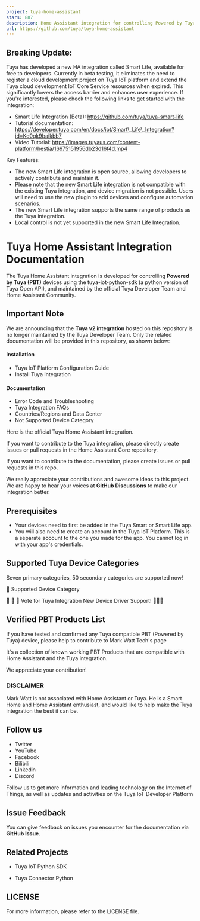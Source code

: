```yaml
---
project: tuya-home-assistant
stars: 887
description: Home Assistant integration for controlling Powered by Tuya  (PBT) devices using Tuya Open API, maintained by the Home Assistant Community and Tuya Developer Team.
url: https://github.com/tuya/tuya-home-assistant
---
```


Breaking Update:
----------------

Tuya has developed a new HA integration called Smart Life, available for free to developers. Currently in beta testing, it eliminates the need to register a cloud development project on Tuya IoT platform and extend the Tuya cloud development IoT Core Service resources when expired. This significantly lowers the access barrier and enhances user experience. If you're interested, please check the following links to get started with the integration:

-   Smart Life Integration (Beta): https://github.com/tuya/tuya-smart-life
-   Tutorial documentation: https://developer.tuya.com/en/docs/iot/Smart\_Life\_Integration?id=Kd0gk9baikbb7
-   Video Tutorial: https://images.tuyaus.com/content-platform/hestia/16975151956db23d16f4d.mp4

Key Features:

-   The new Smart Life integration is open source, allowing developers to actively contribute and maintain it.
-   Please note that the new Smart Life integration is not compatible with the existing Tuya integration, and device migration is not possible. Users will need to use the new plugin to add devices and configure automation scenarios.
-   The new Smart Life integration supports the same range of products as the Tuya integration.
-   Local control is not yet supported in the new Smart Life Integration.

Tuya Home Assistant Integration Documentation
=============================================

The Tuya Home Assistant integration is developed for controlling **Powered by Tuya (PBT)** devices using the tuya-iot-python-sdk (a python version of Tuya Open API), and maintained by the official Tuya Developer Team and Home Assistant Community.

Important Note
--------------

We are announcing that the **Tuya v2 integration** hosted on this repository is no longer maintained by the Tuya Developer Team. Only the related documentation will be provided in this repository, as shown below:

#### Installation

-   Tuya IoT Platform Configuration Guide
-   Install Tuya Integration

#### Documentation

-   Error Code and Troubleshooting
-   Tuya Integration FAQs
-   Countries/Regions and Data Center
-   Not Supported Device Category

Here is the official Tuya Home Assistant integration.

If you want to contribute to the Tuya integration, please directly create issues or pull requests in the Home Assistant Core repository.

If you want to contribute to the documentation, please create issues or pull requests in this repo.

We really appreciate your contributions and awesome ideas to this project. We are happy to hear your voices at **GitHub Discussions** to make our integration better.

Prerequisites
-------------

-   Your devices need to first be added in the Tuya Smart or Smart Life app.
-   You will also need to create an account in the Tuya IoT Platform. This is a separate account to the one you made for the app. You cannot log in with your app's credentials.

Supported Tuya Device Categories
--------------------------------

Seven primary categories, 50 secondary categories are supported now!

👏 Supported Device Category

🎉 🎉 🎉 Vote for Tuya Integration New Device Driver Support! 🎉🎉🎉

Verified PBT Products List
--------------------------

If you have tested and confirmed any Tuya compatible PBT (Powered by Tuya) device, please help to contribute to Mark Watt Tech's page

It's a collection of known working PBT Products that are compatible with Home Assistant and the Tuya integration.

We appreciate your contribution!

### DISCLAIMER

Mark Watt is not associated with Home Assistant or Tuya. He is a Smart Home and Home Assistant enthusiast, and would like to help make the Tuya integration the best it can be.

Follow us
---------

-   Twitter
-   YouTube
-   Facebook
-   Bilibili
-   Linkedin
-   Discord

Follow us to get more information and leading technology on the Internet of Things, as well as updates and activities on the Tuya IoT Developer Platform

Issue Feedback
--------------

You can give feedback on issues you encounter for the documentation via **GitHub Issue**.

Related Projects
----------------

-   Tuya IoT Python SDK
    
-   Tuya Connector Python
    

LICENSE
-------

For more information, please refer to the LICENSE file.
